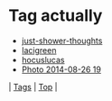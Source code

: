 <!--
title: Tag actually
date: 2020-06-28T15:26:58.909Z
tags:
-->
# Tag actually

 * [just-shower-thoughts](160333519845.md)
 * [lacigreen](87807283744.md)
 * [hocuslucas](89271232904.md)
 * [Photo 2014-08-26 19](95843686014.md)

| [Tags](tags.md) | [Top](index.md) |
